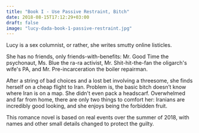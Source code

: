 ```yaml
---
title: "Book I - Use Passive Restraint, Bitch"
date: 2018-08-15T17:12:29+03:00
draft: false
image: "lucy-dada-book-1-passive-restraint.jpg"
---
```


Lucy is a sex columnist, or rather, she writes smutty online listicles. 

She has no friends, only friends-with-benefits: Mr. Good Time the psychonaut, Ms. Blue the ra-ra activist, Mr. Shit-hit-the-fan the oligarch's wife's PA, and Mr. Pre-incarceration the boiler repairman. 

After a string of bad choices and a lost bet involving a threesome, she finds herself on a cheap flight to Iran. Problem is, the basic bitch doesn’t know where Iran is on a map. She didn't even pack a headscarf. Overwhelmed and far from home, there are only two things to comfort her: Iranians are incredibly good looking, and she enjoys being the forbidden fruit. 

This romance novel is based on real events over the summer of 2018, with names and other small details changed to protect the guilty. 
